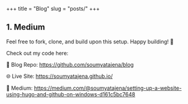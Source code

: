 +++
title = "Blog"
slug = "posts/"
+++


## 1. Medium

Feel free to fork, clone, and build upon this setup. Happy building! 🚀

Check out my code here:

📂 Blog Repo: https://github.com/soumyatajena/blog

🌐 Live Site: https://soumyatajena.github.io/

📙 Medium: https://medium.com/@soumyatajena/setting-up-a-website-using-hugo-and-github-on-windows-d161c5bc7648